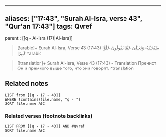 
---
aliases: ["17:43", "Surah Al-Isra, verse 43", "Qur'an 17:43"]
tags: Qvref
---

parent:: [[q - Al-Isra (17)|Al-Isra]]

> [!arabic]+ Surah Al-Isra, Verse 43 (17:43)
> <span class="quran-arabic">سُبْحَـٰنَهُۥ وَتَعَـٰلَىٰ عَمَّا يَقُولُونَ عُلُوًّا كَبِيرًا</span>
^arabic

> [!translation]+ Surah Al-Isra, Verse 43 (17:43) - Translation
> Пречист Он и премного выше того, что они говорят.
^translation



## Related notes
```dataview
LIST from [[q - 17 - 43]]
WHERE !contains(file.name, "q - ")
SORT file.name ASC
```

### Related verses (footnote backlinks)
```dataview
LIST FROM [[q - 17 - 43]] AND #Qvref
SORT file.name ASC
```

